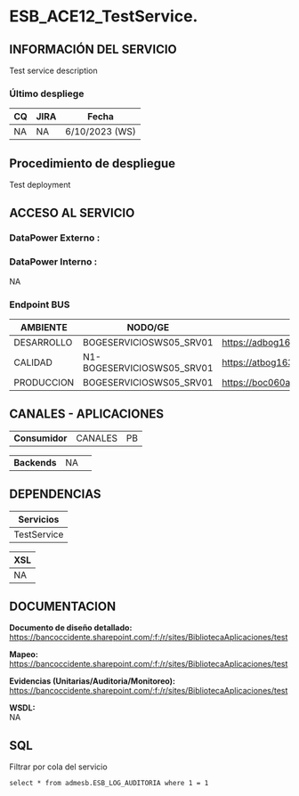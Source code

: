 # ESB_ACE12_TestService.

## INFORMACIÓN DEL SERVICIO

Test service description

### Último despliege

|CQ |JIRA | Fecha|
|---|---|---|
| NA | NA |6/10/2023 (WS) | 

## Procedimiento de despliegue

Test deployment

## ACCESO AL SERVICIO

### DataPower Externo :

### DataPower Interno :
NA

### Endpoint BUS

|AMBIENTE|    NODO/GE    |ENDPOINT|
|---|----------|---|
|DESARROLLO|BOGESERVICIOSWS05_SRV01|https://adbog162e.bancodeoccidente.net:4907/test|
|CALIDAD|N1-BOGESERVICIOSWS05_SRV01|https://atbog163d.bancodeoccidente.net:4907/test|
|PRODUCCION|BOGESERVICIOSWS05_SRV01|https://boc060ap.prd.app.bancodeoccidente.net:4907/test|

## CANALES - APLICACIONES

||||
|---|---|---|
|**Consumidor**|CANALES|PB|
 
||||
|---|---|---|
|**Backends**|NA||

## DEPENDENCIAS

|Servicios|
|---|
|TestService|

|XSL|
|---|
|NA|

## DOCUMENTACION

**Documento de diseño detallado:** <br>
https://bancoccidente.sharepoint.com/:f:/r/sites/BibliotecaAplicaciones/test

**Mapeo:** <br>
https://bancoccidente.sharepoint.com/:f:/r/sites/BibliotecaAplicaciones/test

**Evidencias (Unitarias/Auditoria/Monitoreo):**      <br>
https://bancoccidente.sharepoint.com/:f:/r/sites/BibliotecaAplicaciones/test

**WSDL:** <br>
NA

## SQL
Filtrar por cola del servicio
```
select * from admesb.ESB_LOG_AUDITORIA where 1 = 1
```
